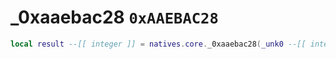 # _0xaaebac28 `0xAAEBAC28`

```lua
local result --[[ integer ]] = natives.core._0xaaebac28(_unk0 --[[ integer ]])
```